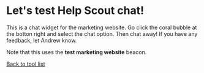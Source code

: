 # Let's test Help Scout chat!

This is a chat widget for the marketing website. Go click the coral bubble at the botton right and select the chat option. Then chat away! If you have any feedback, let Andrew know.

Note that this uses the **test marketing website** beacon.

[Back to tool list](https://socialspacedev.github.io/chat-tools/index)
<!-- Help Scout Beacon code -->

<script type="text/javascript">!function(e,t,n){function a(){var e=t.getElementsByTagName("script")[0],n=t.createElement("script");n.type="text/javascript",n.async=!0,n.src="https://beacon-v2.helpscout.net",e.parentNode.insertBefore(n,e)}if(e.Beacon=n=function(t,n,a){e.Beacon.readyQueue.push({method:t,options:n,data:a})},n.readyQueue=[],"complete"===t.readyState)return a();e.attachEvent?e.attachEvent("onload",a):e.addEventListener("load",a,!1)}(window,document,window.Beacon||function(){});</script>

<script type="text/javascript">window.Beacon('init', '6b062126-c69d-42a9-8d77-c4d01425a93f')</script>